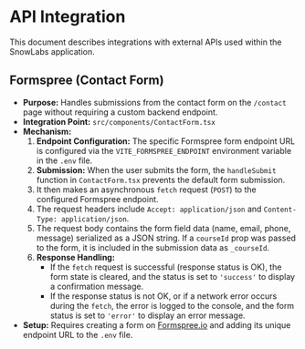 # API Integration

This document describes integrations with external APIs used within the SnowLabs application.

## Formspree (Contact Form)

-   **Purpose:** Handles submissions from the contact form on the `/contact` page without requiring a custom backend endpoint.
-   **Integration Point:** `src/components/ContactForm.tsx`
-   **Mechanism:**
    1.  **Endpoint Configuration:** The specific Formspree form endpoint URL is configured via the `VITE_FORMSPREE_ENDPOINT` environment variable in the `.env` file.
    2.  **Submission:** When the user submits the form, the `handleSubmit` function in `ContactForm.tsx` prevents the default form submission.
    3.  It then makes an asynchronous `fetch` request (`POST`) to the configured Formspree endpoint.
    4.  The request headers include `Accept: application/json` and `Content-Type: application/json`.
    5.  The request body contains the form field data (name, email, phone, message) serialized as a JSON string. If a `courseId` prop was passed to the form, it is included in the submission data as `_courseId`.
    6.  **Response Handling:**
        -   If the `fetch` request is successful (response status is OK), the form state is cleared, and the status is set to `'success'` to display a confirmation message.
        -   If the response status is not OK, or if a network error occurs during the `fetch`, the error is logged to the console, and the form status is set to `'error'` to display an error message.
-   **Setup:** Requires creating a form on [Formspree.io](https://formspree.io/) and adding its unique endpoint URL to the `.env` file. 